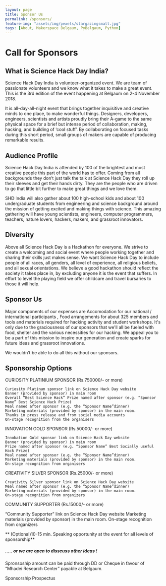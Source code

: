 ```yaml
---
layout: page
title: Sponsor Us
permalink: /sponsors/
feature-img: "assets/img/pexels/stargazingsmall.jpg"
tags: [About, Makerspace Belgaum, PyBelgaum, Python]
---
```


# Call for Sponsors
## What is Science Hack Day India?

Science Hack Day India is volunteer-organized event. We are team of passionate volunteers and we know what it takes to make a great event. This is the 3rd edition of the event happening at Belgaum on 2-4 November 2018.

It is all-day-all-night event that brings together inquisitive and creative minds to one place, to make wonderful things. Designers, developers, engineers, scientists and artists proudly bring their A-game to the same physical space for a brief but intense period of collaboration, making, hacking, and building of ‘cool stuff’. By collaborating on focused tasks during this short period, small groups of makers are capable of producing remarkable results.

## Audience Profile

Science Hack Day India is attended by 100 of the brightest and most creative people this part of the world has to offer. Coming from all backgrounds they don’t just talk the talk at Science Hack Day they roll up their sleeves and get their hands dirty. They are the people who are driven to go that little bit further to make great things and we love them.

SHD India  will also gather about 100 high-school kids and about 100 undergraduate students from engineering and science background around the mission of getting excited and making things with science. This amazing gathering will have young scientists, engineers, computer programmers, teachers, nature lovers, hackers, makers,  and grassroot innovators. 

## Diversity

Above all Science Hack Day is a Hackathon for everyone. We strive to create a welcoming and social event where people working together and sharing their skills  just makes sense. We want Science Hack Day to include people of all races, all genders, all level of experience, all religious beliefs, and all sexual orientations. We believe a good hackathon should reflect the society it takes place in, by excluding anyone it is the event that suffers.  In effort to level the playing field we offer childcare and travel bursaries to those it will help.

## Sponsor Us


Major components of our expenses are Accomodation for our national / international  participants , Food arrangements for about 325 members  and tools and materials required for hacking activity and student workshops.
It's only due to the graciousness of our sponsors that  we'll all be fueled with food, shelter and the various necessities for our hacking. We appeal you to be a part of this mission to inspire our generation and create sparks  for future ideas and grassroot innovations. 

We wouldn’t be able to do all this without our sponsors.

## Sponsorship Options

CURIOSITY PLATINIUM SPONSOR (Rs.750000/- or more)

    Curiosity Platinum sponsor link on Science Hack Day website
    Banner (provided by sponsor) in main room
    Overall “Best Science Hack” Prize named after sponsor (e.g. “Sponsor Name” Best Science Hack Prize)
    Meal named after sponsor (e.g. the “Sponsor Name”dinner)
    Marketing materials (provided by sponsor) in the main room.
    Thanks in press release and from social media accounts
    On-stage recognition from the organisers

INNOVATION GOLD SPONSOR (Rs.50000/- or more)

    Innobation Gold sponsor link on Science Hack Day website
    Banner (provided by sponsor) in main room
    Prize named after sponsor (e.g. “Sponsor Name” Best Socially useful Hack Prize)
    Meal named after sponsor (e.g. the “Sponsor Name”dinner)
    Marketing materials (provided by sponsor) in the main room.
    On-stage recognition from organisers

CREATIVITY SILVER SPONSOR (Rs.25000/- or more)

    Creativity Silver sponsor link on Science Hack Day website
    Meal named after sponsor (e.g. the “Sponsor Name”dinner)
    Marketing materials (provided by sponsor) in the main room.
    On-stage recognition from organizers

COMMUNITY SUPPORTER (Rs.15000/- or more)

  “Community Supporter”  link on Science Hack Day website
  Marketing materials (provided by sponsor) in the main room.
  On-stage recognition from organizers

 
 
 ** (Optional)10-15 min. Speaking opportunity at the event for all levels of sponsorship**

##### ..... or we are open to disscuss other ideas !


Spronsoship amount can be paid through DD or Cheque in favour of
“Mhadei Research Center” payable at Belgaum.

Sponsorship Prospectus




